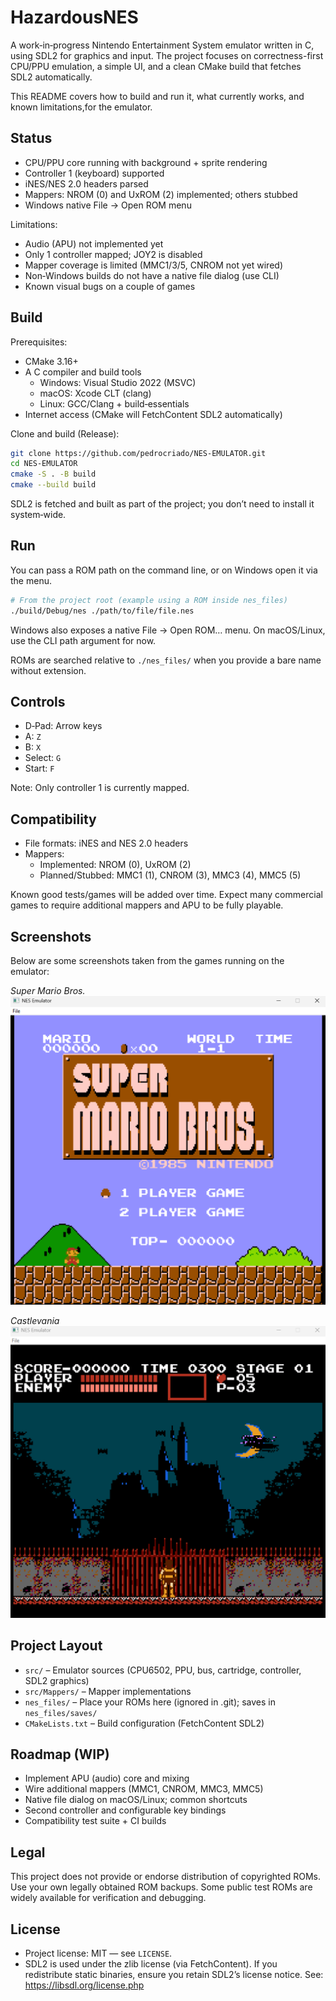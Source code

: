 # HazardousNES

A work‑in‑progress Nintendo Entertainment System emulator written in C, using SDL2 for graphics and input. The project focuses on correctness-first CPU/PPU emulation, a simple UI, and a clean CMake build that fetches SDL2 automatically.

This README covers how to build and run it, what currently works, and known limitations,for the emulator.

## Status

- CPU/PPU core running with background + sprite rendering
- Controller 1 (keyboard) supported
- iNES/NES 2.0 headers parsed
- Mappers: NROM (0) and UxROM (2) implemented; others stubbed
- Windows native File → Open ROM menu

Limitations:

- Audio (APU) not implemented yet
- Only 1 controller mapped; JOY2 is disabled
- Mapper coverage is limited (MMC1/3/5, CNROM not yet wired)
- Non‑Windows builds do not have a native file dialog (use CLI)
- Known visual bugs on a couple of games

## Build

Prerequisites:

- CMake 3.16+
- A C compiler and build tools
  - Windows: Visual Studio 2022 (MSVC)
  - macOS: Xcode CLT (clang)
  - Linux: GCC/Clang + build‑essentials
- Internet access (CMake will FetchContent SDL2 automatically)

Clone and build (Release):

```bash
git clone https://github.com/pedrocriado/NES-EMULATOR.git
cd NES-EMULATOR
cmake -S . -B build
cmake --build build
```

SDL2 is fetched and built as part of the project; you don’t need to install it system‑wide.

## Run

You can pass a ROM path on the command line, or on Windows open it via the menu.

```bash
# From the project root (example using a ROM inside nes_files)
./build/Debug/nes ./path/to/file/file.nes
```

Windows also exposes a native File → Open ROM… menu. On macOS/Linux, use the CLI path argument for now.

ROMs are searched relative to `./nes_files/` when you provide a bare name without extension.

## Controls

- D‑Pad: Arrow keys
- A: `Z`
- B: `X`
- Select: `G`
- Start: `F`

Note: Only controller 1 is currently mapped.

## Compatibility

- File formats: iNES and NES 2.0 headers
- Mappers:
  - Implemented: NROM (0), UxROM (2)
  - Planned/Stubbed: MMC1 (1), CNROM (3), MMC3 (4), MMC5 (5)

Known good tests/games will be added over time. Expect many commercial games to require additional mappers and APU to be fully playable.

## Screenshots

Below are some screenshots taken from the games running on the emulator:

_Super Mario Bros._
![Super Mario Bros. – Title](docs/screenshots/smb_title_screen.png)

_Castlevania_
![Castlevania](docs/screenshots/Castlevania.png)

## Project Layout

- `src/` – Emulator sources (CPU6502, PPU, bus, cartridge, controller, SDL2 graphics)
- `src/Mappers/` – Mapper implementations
- `nes_files/` – Place your ROMs here (ignored in .git); saves in `nes_files/saves/`
- `CMakeLists.txt` – Build configuration (FetchContent SDL2)

## Roadmap (WIP)

- Implement APU (audio) core and mixing
- Wire additional mappers (MMC1, CNROM, MMC3, MMC5)
- Native file dialog on macOS/Linux; common shortcuts
- Second controller and configurable key bindings
- Compatibility test suite + CI builds

## Legal

This project does not provide or endorse distribution of copyrighted ROMs. Use your own legally obtained ROM backups. Some public test ROMs are widely available for verification and debugging.

## License

- Project license: MIT — see `LICENSE`.
- SDL2 is used under the zlib license (via FetchContent). If you redistribute static binaries, ensure you retain SDL2’s license notice. See: https://libsdl.org/license.php
